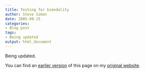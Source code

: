 ```yaml
---
title: Testing for bimodality
author: Steve Simon
date: 2005-09-15
categories:
- Blog post
tags:
- Being updated
output: html_document
---
```


Being updated.

<!---More--->

You can find an [earlier version][sim1] of this page on my [original website][sim2].


[sim1]: http://www.pmean.com/05/Bimodality.html
[sim2]: http://www.pmean.com/original_site.html
